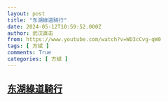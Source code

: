 ```yaml
---
layout: post
title: "东湖綠道騎行"
date: 2024-05-12T10:59:52.000Z
author: 武汉直击
from: https://www.youtube.com/watch?v=WD3cCvg-qW0
tags: [ 方斌 ]
comments: True
categories: [ 方斌 ]
---
```

<!--1715511592000-->
[东湖綠道騎行](https://www.youtube.com/watch?v=WD3cCvg-qW0)
------

<div>

</div>
